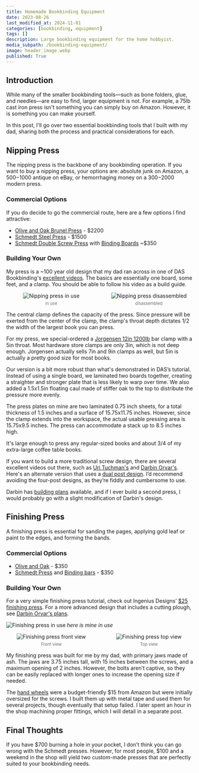 ```yaml
---
title: Homemade Bookbinding Equipment
date: 2023-08-26
last_modified_at: 2024-11-01
categories: [bookbinding, equipment]
tags: []
description: Large bookbinding equipment for the home hobbyist.
media_subpath: /bookbinding-equipment/
image: header_image.webp
published: True
---
```

<style>
    .grid-2x2 {
        display: grid;
        grid-template-columns: 1fr 1fr;
        grid-template-rows: auto auto;
        column-gap: 20px; /* Keep horizontal gap */
        justify-items: center;
    }
    .grid-3x2 {
        display: grid;
        grid-template-columns: 1fr 1fr 1fr;
        grid-template-rows: auto auto;
        column-gap: 20px; /* Keep horizontal gap */
        justify-items: center;
    }
    .grid-container {
        justify-items: center;
    }
    .grid-container > div {
        display: flex;
        flex-direction: column;
        align-items: center;
        height: 100%; /* Ensure the div takes full height of the grid cell */
    }
    .grid-container .image-div {    
        justify-content: flex-end; 
    }
    .grid-container img {
        width: auto;
        max-width: 100%;
        height: auto;
        object-fit: cover;
        display: block;
        margin-bottom: 5px; /* Small margin to separate the image and caption */}
    .grid-container .caption {display: block;
        text-align: center;
        font-style: normal;
        font-size: 80%;
        padding: 0;
        color: #6d6c6c;
    }
</style>


## Introduction
While many of the smaller bookbinding tools—such as bone folders, glue, and needles—are easy to find, larger equipment is not. For example, a 75lb cast iron press isn't something you can simply buy on Amazon. However, it is something you can make yourself.

In this post, I'll go over two essential bookbinding tools that I built with my dad, sharing both the process and practical considerations for each.

## Nipping Press
The nipping press is the backbone of any bookbinding operation. If you want to buy a nipping press, your options are: absolute junk on Amazon, a $500-$1000 antique on eBay, or hemorrhaging money on a $300-$2000 modern press.

### Commercial Options
If you do decide to go the commercial route, here are a few options I find attractive:
- [Olive and Oak Brunel Press](https://oliveandoak.com/portfolio/nipping-press/) - $2200
- [Schmedt Steel Press](https://www.schmedt.com/book-press-type-i-made-of-steel-pressing-area-320-x-440-cm/6011-001) - $1500
- [Schmedt Double Screw Press](https://www.schmedt.com/bookbinder-s-wooden-double-screw-press-with-wooden-screws-screw-length-approx.-55-cm/60000000.B) with [Binding Boards](https://www.schmedt.com/pressing-board-made-of-beech-plywood-to-press-books-in-book-presses/6028-008) ~$350

### Building Your Own
My press is a ~100 year old design that my dad ran across in one of DAS Bookbinding's [excellent videos](https://www.youtube.com/watch?v=gfUCjqzfPv4). The basics are essentially one board, some feet, and a clamp. You should be able to follow his video as a build guide.

<div class="grid-container grid-2x2">
    <div class="image-div">
        <img src="20241101_212334.webp" alt="Nipping press in use">
    </div>
    <div class="image-div">
        <img src="20241101_212504.webp" alt="Nipping press disassembled">
    </div>
    <div class="caption">in use</div>
    <div class="caption">disassembled</div>
</div>

The central clamp defines the capacity of the press. Since pressure will be exerted from the center of the clamp, the clamp's throat depth dictates 1/2 the width of the largest book you can press. 

For my press, we special-ordered a [Jorgensen 12in 1200lb](https://www.lowes.com/pd/Jorgensen-Jorgensen-24in-Deep-Reach-Steel-Bar-Clamp/5001993659) bar clamp with a 5in throat. Most hardware store clamps are only 3in, which is not deep enough. Jorgensen actually sells 7in and 9in clamps as well, but 5in is actually a pretty good size for most books.

Our version is a bit more robust than what's demonstrated in DAS’s tutorial. Instead of using a single board, we laminated two boards together, creating a straighter and stronger plate that is less likely to warp over time. We also added a 1.5x1.5in floating caul made of stiffer oak to the top to distribute the pressure more evenly.

The press plates on mine are two laminated 0.75 inch sheets, for a total thickness of 1.5 inches and a surface of 15.75x11.75 inches. However, since the clamp extends into the workspace, the actual usable pressing area is 15.75x9.5 inches. The press can accommodate a stack up to 8.5 inches high. 

It's large enough to press any regular-sized books and about 3/4 of my extra-large coffee table books.

If you want to build a more traditional screw design, there are several excellent videos out there, such as [Uri Tuchman's](https://www.youtube.com/watch?v=h8EzpBvPtE4) and [Darbin Orvar's](https://www.youtube.com/watch?v=2vTo9hQS-T4). Here's an alternate version that uses a [dual post design](https://www.youtube.com/watch?v=AWintBboXFU). I’d recommend avoiding the four-post designs, as they’re fiddly and cumbersome to use.

Darbin has [building plans](https://www.darbinorvar.com/misc/bookbinding-press-building-plan) available, and if I ever build a second press, I would probably go with a slight modification of Darbin's design. 

## Finishing Press
A finishing press is essential for sanding the pages, applying gold leaf or paint to the edges, and forming the bands.

### Commercial Options
- [Olive and Oak](https://oliveandoak.com/portfolio/finishing-press/) - $350
- [Schmedt Press](https://www.schmedt.com/double-screw-edge-gilding-press-made-of-waxed-beechwood/6030-045) and [Binding bars](https://www.schmedt.com/pair-of-binding-bars-for-edge-gilding-press-width-35-cm-2-pcs-1-pair/6032-135) - $350

### Building Your Own
For a very simple finishing press tutorial, check out Ingenius Designs’ [$25 finishing press](https://www.youtube.com/watch?v=NT6Xv9c6jSw). For a more advanced design that includes a cutting plough, see [Darbin Orvar's plans](https://www.darbinorvar.com/misc/book-vise-cutting-plough-building-plan).

![Finishing press in use](20241024_223044.webp)
_here is mine in use_

<div class="grid-container grid-2x2">
    <div class="image-div">
        <img src="20241101_212720.webp" alt="Finishing press front view">
    </div>
    <div class="image-div">
        <img src="20241101_212650.webp" alt="Finishing press top view">
    </div>
    <div class="caption">Front view</div>
    <div class="caption">Top view</div>
</div>

My finishing press was built for me by my dad, with primary jaws made of ash. The jaws are 3.75 inches tall, with 15 inches between the screws, and a maximum opening of 2 inches. However, the bolts aren’t captive, so they can be easily replaced with longer ones to increase the opening size if needed.

The [hand wheels](https://www.amazon.com/gp/product/B0CC895SJJ) were a budget-friendly $15 from Amazon but were initially oversized for the screws. I built them up with metal tape and used them for several projects, though eventually that setup failed. I later spent an hour in the shop machining proper fittings, which I will detail in a separate post.

## Final Thoughts
If you have $700 burning a hole in your pocket, I don’t think you can go wrong with the Schmedt presses. However, for most people, $100 and a weekend in the shop will yield two custom-made presses that are perfectly suited to your bookbinding needs.
